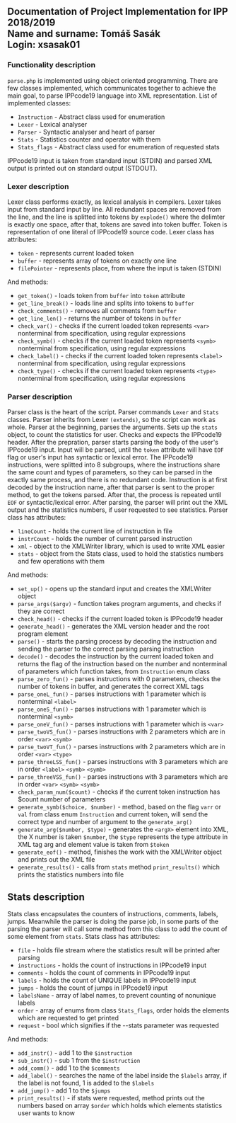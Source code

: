 ## Documentation of Project Implementation for IPP 2018/2019 </br> Name and surname: Tomáš Sasák </br> Login: xsasak01

### Functionality description
`parse.php` is implemented using object oriented programming. There are few classes implemented, which communicates together to achieve the main goal, to parse IPPcode19 language into XML representation. List of implemented classes:
* `Instruction` - Abstract class used for enumeration
* `Lexer` - Lexical analyser
* `Parser` - Syntactic analyser and heart of parser
* `Stats` - Statistics counter and operator with them
* `Stats_flags` - Abstract class used for enumeration of requested stats

IPPcode19 input is taken from standard input (STDIN) and parsed XML output is printed out on standard output (STDOUT).

### Lexer description
Lexer class performs exactly, as lexical analysis in compilers. Lexer takes input from standard input by line. All redundant spaces are removed from the line, and the line is splitted into tokens by `explode()` where the delimter is exactly one space, after that, tokens are saved into token buffer. Token is representation of one literal of IPPcode19 source code. Lexer class has attributes:
* `token` - represents current loaded token
* `buffer` - represents array of tokens on exactly one line
* `filePointer` - represents place, from where the input is taken (STDIN)

And methods:
* `get_token()` - loads token from `buffer` into `token` attribute
* `get_line_break()` - loads line and splits into tokens to `buffer`
* `check_comments()` - removes all comments from `buffer`
* `get_line_len()` - returns the number of tokens in `buffer`
* `check_var()` - checks if the current loaded token represents `<var>` nonterminal from specification, using regular expressions
* `check_symb()` - checks if the current loaded token represents `<symb>` nonterminal from specification, using regular expressions
* `check_label()` - checks if the current loaded token represents `<label>` nonterminal from specification, using regular expressions
* `check_type()` - checks if the current loaded token represents `<type>` nonterminal from specification, using regular expressions

### Parser description
Parser class is the heart of the script. Parser commands `Lexer` and `Stats` classes. Parser inherits from Lexer `(extends)`, so the script can work as whole. Parser at the beginning, parses the arguments. Sets up the `stats` object, to count the statistics for user. Checks and expects the IPPcode19 header. After the prepration, parser starts parsing the body of the user's IPPcode19 input. Input will be parsed, until the `token` attribute will have `EOF` flag or user's input has syntactic or lexical error. The IPPcode19 instructions, were splitted into 8 subgroups, where the instructions share the same count and types of parameters, so they can be parsed in the exactly same process, and there is no redundant code. Instruction is at first decoded by the instruction name, after that parser is sent to the proper method, to get the tokens parsed. After that, the process is repeated until `EOF` or syntactic/lexical error. After parsing, the parser will print out the XML output and the statistics numbers, if user requested to see statistics. Parser class has attributes:
* `lineCount` - holds the current line of instruction in file
* `instrCount` - holds the number of current parsed instruction
* `xml` - object to the XMLWriter library, which is used to write XML easier
* `stats` - object from the Stats class, used to hold the statistics numbers and few operations with them

And methods:
* `set_up()` - opens up the standard input and creates the XMLWriter object
* `parse_args($argv)` - function takes program arguments, and checks if they are correct
* `check_head()` - checks if the current loaded token is IPPcode19 header
* `generate_head()` - generates the XML version header and the root program element
* `parse()` - starts the parsing process by decoding the instruction and sending the parser to the correct parsing parsing instruction
* `decode()` - decodes the instruction by the current loaded token and returns the flag of the instruction based on the number and nonterminal of parameters which function takes, from `Instruction` enum class
* `parse_zero_fun()` - parses instructions with 0 parameters, checks the number of tokens in buffer, and generates the correct XML tags
* `parse_oneL_fun()` - parses instructions with 1 parameter which is nonterminal `<label>`
* `parse_oneS_fun()` - parses instructions with 1 parameter which is nonterminal `<symb>`
* `parse_oneV_fun()` - parses instructions with 1 parameter which is `<var>`
* `parse_twoVS_fun()` - parses instructions with 2 parameters which are in order `<var>` `<symb>`
* `parse_twoVT_fun()` - parses instructions with 2 parameters which are in order `<var>` `<type>`
* `parse_threeLSS_fun()` - parses instructions with 3 parameters which are in order `<label>` `<symb>` `<symb>`
* `parse_threeVSS_fun()` - parses instructions with 3 parameters which are in order `<var>` `<symb>` `<symb>`
* `check_param_num($count)` - checks if the current token instruction has $count number of parameters
* `generate_symb($choice, $number)` - method, based on the flag `varr` or `val` from class enum `Instruction` and current token, will send the correct type and number of argument to the `generate_arg()` 
* `generate_arg($number, $type)` - generates the `<argX>` element into XML, the X number is taken `$number`, the `$type` represents the type attribute in XML tag arg and element value is taken from `$token`
* `generate_eof()` - method, finishes the work with the XMLWriter object and prints out the XML file
* `generate_results()` - calls from `stats` method `print_results()` which prints the statistics numbers into file

## Stats description
Stats class encapsulates the counters of instructions, comments, labels, jumps. Meanwhile the parser is doing the parse job, in some parts of the parsing the parser will call some method from this class to add the count of some element from `stats`. Stats class has attributes:
* `file` - holds file stream where the statistics result will be printed after parsing
* `instructions` - holds the count of instructions in IPPcode19 input
* `comments` - holds the count of comments in IPPcode19 input
* `labels` - holds the count of UNIQUE labels in IPPcode19 input
* `jumps` - holds the count of jumps in IPPcode19 input
* `labelsName` - array of label names, to prevent counting of nonunique labels
* `order` - array of enums from class `Stats_flags`, order holds the elements which are requested to get printed
* `request` - bool which signifies if the --stats parameter was requested

And methods:
* `add_instr()` - add 1 to the `$instruction`
* `sub_instr()` - sub 1 from the `$instruction`
* `add_comm()` - add 1 to the `$comments`
* `add_label()` - searches the name of the label inside the `$labels` array, if the label is not found, 1 is added to the `$labels`
* `add_jump()` - add 1 to the `$jumps`
* `print_results()` - if stats were requested, method prints out the numbers based on array `$order` which holds which elements statistics user wants to know